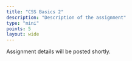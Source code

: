 ```yaml
---
title: "CSS Basics 2"
description: "Description of the assignment"
type: "mini"
points: 5
layout: wide
---
```


Assignment details will be posted shortly.